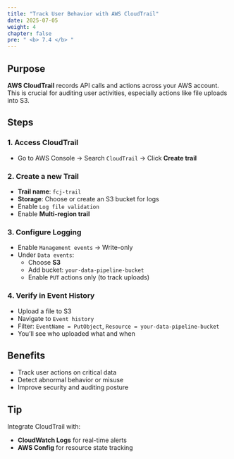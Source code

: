 ```yaml
---
title: "Track User Behavior with AWS CloudTrail"
date: 2025-07-05
weight: 4
chapter: false
pre: " <b> 7.4 </b> "
---
```


## Purpose

**AWS CloudTrail** records API calls and actions across your AWS account. This is crucial for auditing user activities, especially actions like file uploads into S3.

## Steps

### 1. Access CloudTrail

- Go to AWS Console → Search `CloudTrail` → Click **Create trail**

### 2. Create a new Trail

- **Trail name**: `fcj-trail`
- **Storage**: Choose or create an S3 bucket for logs
- Enable `Log file validation`
- Enable **Multi-region trail**

### 3. Configure Logging

- Enable `Management events` → Write-only
- Under `Data events`:
  - Choose **S3**
  - Add bucket: `your-data-pipeline-bucket`
  - Enable `PUT` actions only (to track uploads)

### 4. Verify in Event History

- Upload a file to S3
- Navigate to `Event history`
- Filter: `EventName = PutObject`, `Resource = your-data-pipeline-bucket`
- You’ll see who uploaded what and when

## Benefits

- Track user actions on critical data
- Detect abnormal behavior or misuse
- Improve security and auditing posture

## Tip

Integrate CloudTrail with:
- **CloudWatch Logs** for real-time alerts
- **AWS Config** for resource state tracking